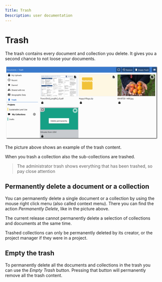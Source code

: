 ```yaml
---
Title: Trash
Description: user documentation
---
```

# Trash

The trash contains every document and collection you delete. It gives you a second chance to not loose your documents.

![Trash](./images/dms-trash.png)


The picture above shows an example of the trash content.

When you trash a collection also the sub-collections are trashed.

> The administrator trash shows everything that has been trashed, so pay close attention


## Permanently delete a document or a collection

You can permanently delete a single document or a collection by using the mouse right click menu (also called context menu). There you can find the action _Permanently Delete_, like in the picture above.

The current release cannot permanently delete a selection of collections and documents at the same time.

Trashed collections can only be permanently deleted by its creator, or the project manager if they were in a project.

## Empty the trash

To permanently delete all the documents and collections in the trash you can use the _Empty Trash_ button. Pressing that button will permanently remove all the trash content.
